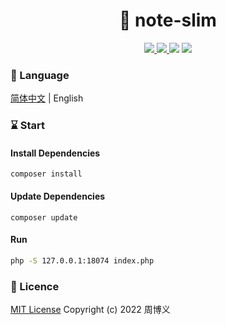 <h1 align="center">📔 note-slim</h1>

<p align="center">
<a target="_blank" href="https://github.com/zhouboyi1998/note-slim"> 
<img src="https://img.shields.io/github/stars/zhouboyi1998/note-slim?logo=github">
</a>
<a target="_blank" href="https://opensource.org/licenses/MIT"> 
<img src="https://img.shields.io/badge/license-MIT-red"> 
</a>
<img src="https://img.shields.io/badge/PHP-8.4.4-steelblue">
<img src="https://img.shields.io/badge/Slim-4.14-seagreen">
</p>

### 📖 Language

[简体中文](./README.md) | English

### ⌛ Start

#### Install Dependencies

```
composer install
```

#### Update Dependencies

```
composer update
```

#### Run

```bash
php -S 127.0.0.1:18074 index.php
```

### 📜 Licence

[MIT License](https://opensource.org/licenses/MIT) Copyright (c) 2022 周博义

